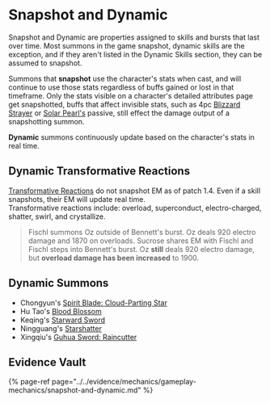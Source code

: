 # Snapshot and Dynamic

Snapshot and Dynamic are properties assigned to skills and bursts that last over time. Most summons in the game snapshot, dynamic skills are the exception, and if they aren't listed in the Dynamic Skills section, they can be assumed to snapshot.

Summons that **snapshot** use the character's stats when cast, and will continue to use those stats regardless of buffs gained or lost in that timeframe. Only the stats visible on a character's detailed attributes page get snapshotted, buffs that affect invisible stats, such as 4pc [Blizzard Strayer](../../mechanics/equipment/artifacts.md#blizzard-strayer) or [Solar Pearl's](../../mechanics/equipment/weapons/catalysts.md#solar-pearl) passive, still effect the damage output of a snapshotting summon.

**Dynamic** summons continuously update based on the character's stats in real time. 

## Dynamic Transformative Reactions

[Transformative Reactions](../../mechanics/combat/elemental-reactions/transformative-reactions.md) do not snapshot EM as of patch 1.4. Even if a skill snapshots, their EM will update real time.  
Transformative reactions include: overload, superconduct, electro-charged, shatter, swirl, and crystallize. 

> Fischl summons Oz outside of Bennett's burst. Oz deals 920 electro damage and 1870 on overloads. Sucrose shares EM with Fischl and Fischl steps into Bennett's burst. Oz **still** deals 920 electro damage, but **overload damage has been increased** to 1900.

## Dynamic Summons

* Chongyun's [Spirit Blade: Cloud-Parting Star](../../characters/cryo/chongyun.md#attacks) 
* Hu Tao's [Blood Blossom](../../characters/pyro/hu-tao.md#attacks)
* Keqing's [Starward Sword](../../characters/electro/keqing.md#attacks)
* Ningguang's [Starshatter ](../../characters/geo/ningguang.md#attacks)
* Xingqiu's [Guhua Sword: Raincutter](../../characters/hydro/xingqiu.md#attacks)

## Evidence Vault

{% page-ref page="../../evidence/mechanics/gameplay-mechanics/snapshot-and-dynamic.md" %}

